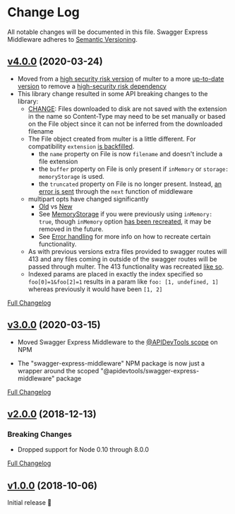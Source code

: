 Change Log
====================================================================================================
All notable changes will be documented in this file.
Swagger Express Middleware adheres to [Semantic Versioning](http://semver.org/).



[v4.0.0](https://github.com/APIDevTools/swagger-express-middleware/tree/v4.0.0) (2020-03-24)
----------------------------------------------------------------------------------------------------

- Moved from a [high security risk version](https://www.npmjs.com/package/multer/v/0.1.8) of multer
  to a more [up-to-date version](https://www.npmjs.com/package/multer/v/1.4.2) to remove a
  [high-security risk dependency](https://www.npmjs.com/advisories/1469)
- This library change resulted in some API breaking changes to the library:
  * [CHANGE](https://github.com/APIDevTools/swagger-express-middleware/pull/165#discussion_r396014909):
    Files downloaded to disk are not saved with the extension in the name so Content-Type may need to
    be set manually or based on the File object since it can not be inferred from the downloaded filename
  * The File object created from multer is a little different. For compatibility `extension`
    [is backfilled](https://github.com/APIDevTools/swagger-express-middleware/pull/165/files#diff-0819ff236dc445648af37b543cd2b958R63).
    - the `name` property on File is now `filename` and doesn't include a file extension
    - the `buffer` property on File is only present if `inMemory` or `storage: memoryStorage` is used.
    - the `truncated` property on File is no longer present. Instead,
      [an error is sent](https://github.com/expressjs/multer/blob/805170c61530e1f1cafd818c9b63d16a9dd46c36/lib/make-middleware.js#L84-L85)
      through the `next` function of middleware
  * multipart opts have changed significantly
    - [Old](https://github.com/expressjs/multer/tree/b3c444728277202d1f5f720cc7269883ff888386#options)
      vs [New](https://github.com/expressjs/multer#multeropts)
    - See [MemoryStorage](https://github.com/expressjs/multer#memorystorage) if you were previously using
      `inMemory: true`, though `inMemory` option [has been recreated](https://github.com/APIDevTools/swagger-express-middleware/pull/165#discussion_r396015204),
      it may be removed in the future.
    - See [Error handling](https://github.com/expressjs/multer#error-handling) for more info on how to
    recreate certain functionality.
  * As with previous versions extra files provided to swagger routes will 413 and any files coming
    in outside of the swagger routes will be passed through multer. The 413 functionality was recreated
    [like so](https://github.com/APIDevTools/swagger-express-middleware/pull/165#discussion_r396015249).
  * Indexed params are placed in exactly the index specified so `foo[0]=1&foo[2]=1` results in a param
    like `foo: [1, undefined, 1]` whereas previously it would have been `[1, 2]`


[Full Changelog](https://github.com/APIDevTools/swagger-express-middleware/compare/v3.0.1...v4.0.0)

[v3.0.0](https://github.com/APIDevTools/swagger-express-middleware/tree/v3.0.0) (2020-03-15)
----------------------------------------------------------------------------------------------------

- Moved Swagger Express Middleware to the [@APIDevTools scope](https://www.npmjs.com/org/apidevtools) on NPM

- The "swagger-express-middleware" NPM package is now just a wrapper around the scoped "@apidevtools/swagger-express-middleware" package

[Full Changelog](https://github.com/APIDevTools/swagger-express-middleware/compare/v2.0.5...v3.0.0)



[v2.0.0](https://github.com/APIDevTools/swagger-express-middleware/tree/v2.0.0) (2018-12-13)
----------------------------------------------------------------------------------------------------

### Breaking Changes

- Dropped support for Node 0.10 through 8.0.0

[Full Changelog](https://github.com/APIDevTools/swagger-express-middleware/compare/v1.2.0...v2.0.0)



[v1.0.0](https://github.com/APIDevTools/swagger-express-middleware/tree/v1.0.0) (2018-10-06)
----------------------------------------------------------------------------------------------------

Initial release 🎉
